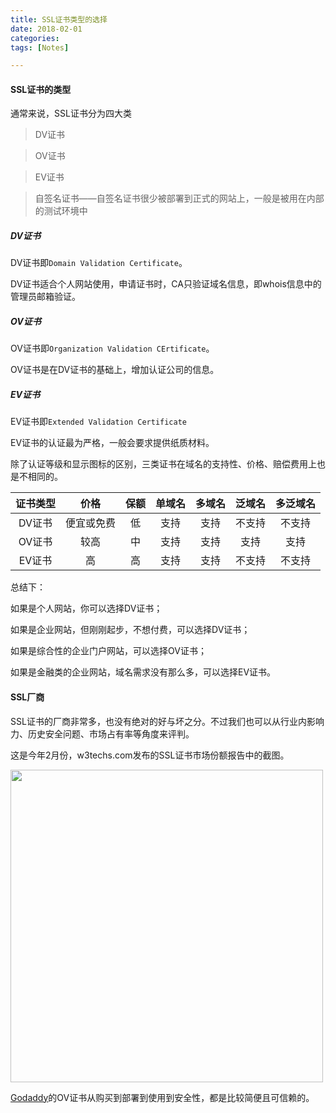 ```yaml
---
title: SSL证书类型的选择
date: 2018-02-01 
categories: 
tags: [Notes] 

---
```


#### SSL证书的类型

通常来说，SSL证书分为四大类 

>DV证书

>OV证书

>EV证书

>自签名证书——自签名证书很少被部署到正式的网站上，一般是被用在内部的测试环境中

<!--more-->

##### DV证书

DV证书即`Domain Validation Certificate`。

DV证书适合个人网站使用，申请证书时，CA只验证域名信息，即whois信息中的管理员邮箱验证。

##### OV证书

OV证书即`Organization Validation CErtificate`。

OV证书是在DV证书的基础上，增加认证公司的信息。

##### EV证书

EV证书即`Extended Validation Certificate`

EV证书的认证最为严格，一般会要求提供纸质材料。

除了认证等级和显示图标的区别，三类证书在域名的支持性、价格、赔偿费用上也是不相同的。 

| 证书类型 | 价格 | 保额 | 单域名 | 多域名 | 泛域名 | 多泛域名 |
|:----:|:----:|:----:|:----:|:----:|:----:|:----:|
| DV证书 | 便宜或免费 | 低 |支持 |支持 |不支持 |不支持 |
| OV证书 | 较高 | 中 |支持 |支持 |支持 |支持 |
| EV证书 | 高 | 高 |支持 |支持 |不支持 |不支持 |

总结下：

如果是个人网站，你可以选择DV证书； 

如果是企业网站，但刚刚起步，不想付费，可以选择DV证书； 

如果是综合性的企业门户网站，可以选择OV证书； 

如果是金融类的企业网站，域名需求没有那么多，可以选择EV证书。 

#### SSL厂商

SSL证书的厂商非常多，也没有绝对的好与坏之分。不过我们也可以从行业内影响力、历史安全问题、市场占有率等角度来评判。 

这是今年2月份，w3techs.com发布的SSL证书市场份额报告中的截图。

<image height="500px" src="http://7xt3bw.com1.z0.glb.clouddn.com/ssl.png-water"></image>

[Godaddy](https://sg.godaddy.com/zh?isc=gennbacn07&currencytype=CNY&utm_source=baidu&utm_medium=cpc&utm_campaign=zh-cn_corp_sem_base_brand_gd&utm_content=GD%20Core%20-%20Phrase&utm_term=godaddy&mkwid=1edNUgIP8_pcrid_18782177220_pdv_c_)的OV证书从购买到部署到使用到安全性，都是比较简便且可信赖的。

